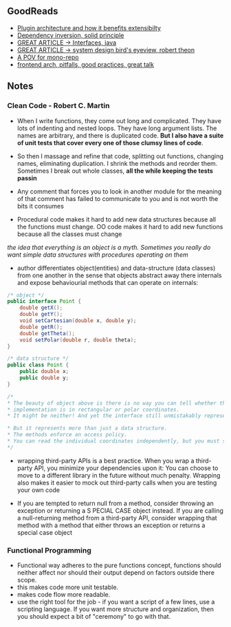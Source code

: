 ## GoodReads

* [Plugin architecture and how it benefits extensibilty](https://softwareengineering.stackexchange.com/a/163654)
* [Dependency inversion, solid principle](https://medium.com/@kedren.villena/simplifying-dependency-inversion-principle-dip-59228122649a)
* [GREAT ARTICLE -> Interfaces, java](https://dev.to/gaurang847/do-you-really-understand-interfaces-1g7l)
* [GREAT ARTICLE -> system design bird's eyeview, robert theon](https://robertheaton.com/2020/04/06/systems-design-for-advanced-beginners/)
* [A POV for mono-repo](https://danluu.com/monorepo/)
* [frontend arch, pitfalls, good practices, great talk](https://www.youtube.com/watch?v=zDPLs9TPDYk&t=13191s)


## Notes

### Clean Code - Robert C. Martin

*  When I write functions, they come out long and complicated. They have lots of
indenting and nested loops. They have long argument lists. The names are arbitrary, and there is duplicated code. **But I also have a suite of unit tests that cover every one of those clumsy lines of code**. 
* So then I massage and refine that code, splitting out functions, changing names, eliminating duplication. I shrink the methods and reorder them. Sometimes I break out whole classes, **all the while keeping the tests passin**

* Any comment that forces you to look in another module for the meaning of that comment has failed to communicate to you and is not worth the bits it consumes

* Procedural code makes it hard to add new data structures because all the functions must
change. OO code makes it hard to add new functions because all the classes must change

*the idea that everything is an object  is a myth. Sometimes you really do want simple data structures with procedures operating on them*

* author differentiates object(entities) and data-structure (data classes) from one another in the sense that objects abstract away there internals and expose behaviourial methods that can operate on internals:

```java
/* object */
public interface Point {
	double getX();
	double getY();
	void setCartesian(double x, double y);
	double getR();
	double getTheta();
	void setPolar(double r, double theta);
}

/* data structure */
public class Point {
	public double x;
	public double y;
}

/*
* The beauty of object above is there is no way you can tell whether the
* implementation is in rectangular or polar coordinates.
* It might be neither! And yet the interface still unmistakably represents a data structure.

* But it represents more than just a data structure.
* The methods enforce an access policy.
* You can read the individual coordinates independently, but you must set the coordinates together as an atomic operation
*/
```

* wrapping third-party APIs is a best practice. When you wrap a third-party API, you minimize your dependencies upon it: You can choose to move to a different library in the future without much penalty. Wrapping also makes it easier to mock out third-party calls when you are testing your own code

* If you are tempted to return null from a method, consider throwing an exception or returning a S PECIAL CASE object instead. If you are calling a null-returning method from a third-party API, consider wrapping that method with a method that either throws an exception or returns a special case object


### Functional Programming
* Functional way adheres to the pure functions concept, functions should neither affect nor should their output depend on factors outside there scope.
* this makes code more unit testable.
* makes code flow more readable.
* use the right tool for the job - if you want a script of a few lines, use a scripting language. If you want more structure and organization, then you should expect a bit of "ceremony" to go with that.
